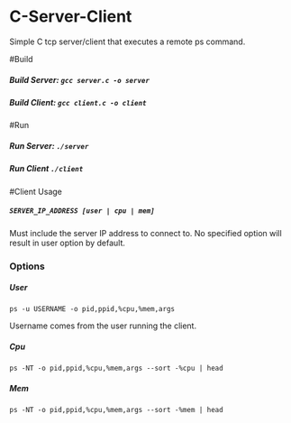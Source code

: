 # C-Server-Client
Simple C tcp server/client that executes a remote ps command.


#Build
##### Build Server: `gcc server.c -o server`

##### Build Client: `gcc client.c -o client`

#Run
##### Run Server: `./server`

##### Run Client `./client`

#Client Usage

##### `SERVER_IP_ADDRESS [user | cpu | mem]`

Must include the server IP address to connect to. No specified option will result in user option by default.

### Options

##### User

`ps -u USERNAME -o pid,ppid,%cpu,%mem,args`

Username comes from the user running the client.

##### Cpu

`ps -NT -o pid,ppid,%cpu,%mem,args --sort -%cpu | head`

##### Mem

`ps -NT -o pid,ppid,%cpu,%mem,args --sort -%mem | head`
